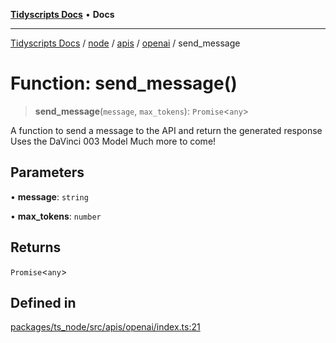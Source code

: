 [**Tidyscripts Docs**](../../../../../../../README.md) • **Docs**

***

[Tidyscripts Docs](../../../../../../../globals.md) / [node](../../../../../README.md) / [apis](../../../README.md) / [openai](../README.md) / send\_message

# Function: send\_message()

> **send\_message**(`message`, `max_tokens`): `Promise`\<`any`\>

A function to send a message to the API and return the generated response
Uses the DaVinci 003 Model
Much more to come!

## Parameters

• **message**: `string`

• **max\_tokens**: `number`

## Returns

`Promise`\<`any`\>

## Defined in

[packages/ts\_node/src/apis/openai/index.ts:21](https://github.com/sheunaluko/tidyscripts/blob/master/packages/ts_node/src/apis/openai/index.ts#L21)
